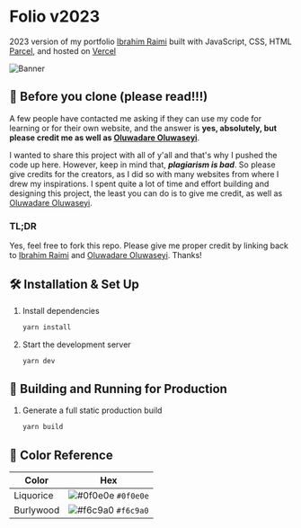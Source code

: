# Folio v2023

2023 version of my portfolio [Ibrahim Raimi](https://ibrahimraimi.vercel.app) built with JavaScript, CSS, HTML [Parcel](https://parceljs.org/), and hosted on [Vercel](https://vercel.com)

![Banner](https://i.ibb.co/j4t5fh5/127shots-so.png)



## 🚨 Before you clone (please read!!!)

A few people have contacted me asking if they can use my code for learning or for their own website, and the answer is **yes, absolutely, but please credit me as well as [Oluwadare Oluwaseyi](https://seyi.dev)**.

I wanted to share this project with all of y'all and that's why I pushed the code up here. However, keep in mind that, _**plagiarism is bad**_. So please give credits for the creators, as I did so with many websites from where I drew my inspirations. I spent quite a lot of time and effort building and designing this project, the least you can do is to give me credit, as well as [Oluwadare Oluwaseyi](https://seyi.dev).

### TL;DR

Yes, feel free to fork this repo. Please give me proper credit by linking back to [Ibrahim Raimi](https://ibrahimraimi.vercel.app) and [Oluwadare Oluwaseyi](https://seyi.dev). Thanks!

## 🛠 Installation & Set Up

1. Install dependencies

   ```sh
   yarn install
   ```

1. Start the development server

   ```sh
   yarn dev
   ```

## 🚀 Building and Running for Production

1. Generate a full static production build

   ```sh
   yarn build
   ```

## 🎨 Color Reference

| Color     | Hex                                                                |
| --------- | ------------------------------------------------------------------ |
| Liquorice | ![#0f0e0e](https://via.placeholder.com/10/0f0e0e?text=+) `#0f0e0e` |
| Burlywood | ![#f6c9a0](https://via.placeholder.com/10/f6c9a0?text=+) `#f6c9a0` |
